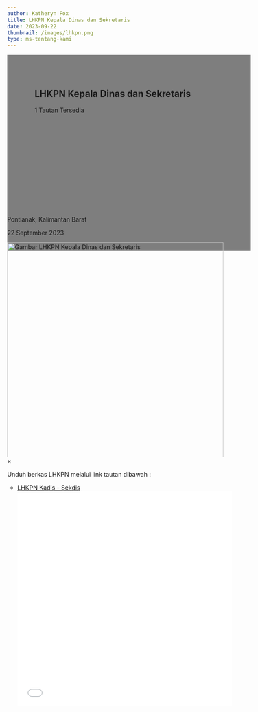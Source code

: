 ```yaml
---
author: Katheryn Fox
title: LHKPN Kepala Dinas dan Sekretaris
date: 2023-09-22
thumbnail: /images/lhkpn.png
type: ms-tentang-kami
---
```


<section class="">
    <div class="relative bg-white dark:bg-gray-600" style="height: 360px; background-image: url('/images/lhkpn.png'); background-repeat: no-repeat; background-position: center; background-size: 100% auto;">
        <div style="background: rgba(0,0,0,0.5); width: 100%; height: 100%; padding: 48px 32px;" class="absolute bottom-0 left-0">
            <div class="container-besar" style="height: 100%; padding: 0 32px;">
                <div class="absolute bottom-8">
                    <h2 class="text-white font-bold text-4xl mb-2">LHKPN Kepala Dinas dan Sekretaris</h2>
                    <p class="text-white">1 Tautan Tersedia</p>
                </div>
            </div>
        </div>
    </div>
    <div class="bg-white dark:bg-gray-900">
        <div style="width: 100%; height: auto;" class="container-besar flex align-center px-8 py-3">
            <i class="fas fa-map-marker-alt black-fill white-fill mr-2" style="font-size: 24px"></i>
            <p class="mr-8">Pontianak, Kalimantan Barat</p>
            <i style="font-size: 24px;" class="far fa-calendar text-black dark:text-white mr-2"></i>
            <p class="mr-8">22 September 2023</p>
        </div>
    </div>
</section>
<div class="">
    <div class="mb-16 mt-8 px-8" style="max-height: 500px; overflow: hidden">
        <img id="myImg" class="mx-auto" src="/images/lhkpn.png" alt="Gambar LHKPN Kepala Dinas dan Sekretaris" style="width: 100%; max-width: 600px;">
    </div>
    <div id="myModal" class="modal">
        <span class="close">&times;</span>
        <img class="modal-content" id="img01">
        <div id="caption"></div>
    </div>
</div>
<div class="container-besar">
    <div class="mb-16 mt-8 px-8">
        <p>Unduh berkas LHKPN melalui link tautan dibawah :</p>
        <ul style="list-style-type: circle" class="ml-8">
            <li>
                <a style="text-decoration: underline;" class="text-secondary pdf-link" href="/file/nXa0BTvWJjTx4Wz3q48p.pdf">
                    LHKPN Kadis - Sekdis
                    <div class="pdf-preview">
                        <embed src="/file/nXa0BTvWJjTx4Wz3q48p.pdf" type="application/pdf" width="500" height="500"/>
                    </div>
                </a>
            </li>
        </ul>
    </div>
</div>
